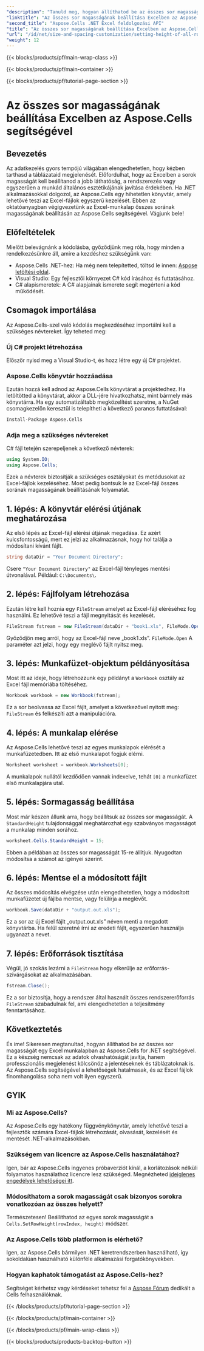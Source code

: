 ```yaml
---
"description": "Tanuld meg, hogyan állíthatod be az összes sor magasságát egy Excel-munkalapon az Aspose.Cells for .NET használatával ezzel az átfogó, lépésről lépésre haladó oktatóanyaggal."
"linktitle": "Az összes sor magasságának beállítása Excelben az Aspose.Cells segítségével"
"second_title": "Aspose.Cells .NET Excel feldolgozási API"
"title": "Az összes sor magasságának beállítása Excelben az Aspose.Cells segítségével"
"url": "/id/net/size-and-spacing-customization/setting-height-of-all-rows/"
"weight": 12
---
```


{{< blocks/products/pf/main-wrap-class >}}

{{< blocks/products/pf/main-container >}}

{{< blocks/products/pf/tutorial-page-section >}}

# Az összes sor magasságának beállítása Excelben az Aspose.Cells segítségével

## Bevezetés
Az adatkezelés gyors tempójú világában elengedhetetlen, hogy kézben tarthasd a táblázataid megjelenését. Előfordulhat, hogy az Excelben a sorok magasságát kell beállítanod a jobb láthatóság, a rendszerezés vagy egyszerűen a munkád általános esztétikájának javítása érdekében. Ha .NET alkalmazásokkal dolgozol, az Aspose.Cells egy hihetetlen könyvtár, amely lehetővé teszi az Excel-fájlok egyszerű kezelését. Ebben az oktatóanyagban végigvezetünk az Excel-munkalap összes sorának magasságának beállításán az Aspose.Cells segítségével. Vágjunk bele!
## Előfeltételek
Mielőtt belevágnánk a kódolásba, győződjünk meg róla, hogy minden a rendelkezésünkre áll, amire a kezdéshez szükségünk van:
- Aspose.Cells .NET-hez: Ha még nem telepítetted, töltsd le innen: [Aspose letöltési oldal](https://releases.aspose.com/cells/net/).
- Visual Studio: Egy fejlesztői környezet C# kód írásához és futtatásához.
- C# alapismeretek: A C# alapjainak ismerete segít megérteni a kód működését.
## Csomagok importálása
Az Aspose.Cells-szel való kódolás megkezdéséhez importálni kell a szükséges névtereket. Így teheted meg:
### Új C# projekt létrehozása
Először nyisd meg a Visual Studio-t, és hozz létre egy új C# projektet.
### Aspose.Cells könyvtár hozzáadása
Ezután hozzá kell adnod az Aspose.Cells könyvtárat a projektedhez. Ha letöltötted a könyvtárat, akkor a DLL-jére hivatkozhatsz, mint bármely más könyvtárra.
Ha egy automatizáltabb megközelítést szeretne, a NuGet csomagkezelőn keresztül is telepítheti a következő parancs futtatásával:
```bash
Install-Package Aspose.Cells
```
### Adja meg a szükséges névtereket
C# fájl tetején szerepeljenek a következő névterek:
```csharp
using System.IO;
using Aspose.Cells;
```
Ezek a névterek biztosítják a szükséges osztályokat és metódusokat az Excel-fájlok kezeléséhez.
Most pedig bontsuk le az Excel-fájl összes sorának magasságának beállításának folyamatát.
## 1. lépés: A könyvtár elérési útjának meghatározása
Az első lépés az Excel-fájl elérési útjának megadása. Ez azért kulcsfontosságú, mert ez jelzi az alkalmazásnak, hogy hol találja a módosítani kívánt fájlt.
```csharp
string dataDir = "Your Document Directory";
```
Csere `"Your Document Directory"` az Excel-fájl tényleges mentési útvonalával. Például: `C:\Documents\`.
## 2. lépés: Fájlfolyam létrehozása
Ezután létre kell hoznia egy `FileStream` amelyet az Excel-fájl eléréséhez fog használni. Ez lehetővé teszi a fájl megnyitását és kezelését.
```csharp
FileStream fstream = new FileStream(dataDir + "book1.xls", FileMode.Open);
```
Győződjön meg arról, hogy az Excel-fájl neve „book1.xls”. `FileMode.Open` A paraméter azt jelzi, hogy egy meglévő fájlt nyitsz meg.
## 3. lépés: Munkafüzet-objektum példányosítása
Most itt az ideje, hogy létrehozzunk egy példányt a `Workbook` osztály az Excel fájl memóriába töltéséhez.
```csharp
Workbook workbook = new Workbook(fstream);
```
Ez a sor beolvassa az Excel fájlt, amelyet a következővel nyitott meg: `FileStream` és felkészíti azt a manipulációra.
## 4. lépés: A munkalap elérése
Az Aspose.Cells lehetővé teszi az egyes munkalapok elérését a munkafüzetedben. Itt az első munkalapot fogjuk elérni.
```csharp
Worksheet worksheet = workbook.Worksheets[0];
```
A munkalapok nullától kezdődően vannak indexelve, tehát `[0]` a munkafüzet első munkalapjára utal.
## 5. lépés: Sormagasság beállítása
Most már készen állunk arra, hogy beállítsuk az összes sor magasságát. A `StandardHeight` tulajdonsággal meghatározhat egy szabványos magasságot a munkalap minden sorához.
```csharp
worksheet.Cells.StandardHeight = 15;
```
Ebben a példában az összes sor magasságát 15-re állítjuk. Nyugodtan módosítsa a számot az igényei szerint.
## 6. lépés: Mentse el a módosított fájlt
Az összes módosítás elvégzése után elengedhetetlen, hogy a módosított munkafüzetet új fájlba mentse, vagy felülírja a meglévőt.
```csharp
workbook.Save(dataDir + "output.out.xls");
```
Ez a sor az új Excel fájlt „output.out.xls” néven menti a megadott könyvtárba. Ha felül szeretné írni az eredeti fájlt, egyszerűen használja ugyanazt a nevet.
## 7. lépés: Erőforrások tisztítása
Végül, jó szokás lezárni a `FileStream` hogy elkerülje az erőforrás-szivárgásokat az alkalmazásában.
```csharp
fstream.Close();
```
Ez a sor biztosítja, hogy a rendszer által használt összes rendszererőforrás `FileStream` szabadulnak fel, ami elengedhetetlen a teljesítmény fenntartásához.
## Következtetés
És íme! Sikeresen megtanultad, hogyan állíthatod be az összes sor magasságát egy Excel munkalapban az Aspose.Cells for .NET segítségével. Ez a készség nemcsak az adatok olvashatóságát javítja, hanem professzionális megjelenést kölcsönöz a jelentéseknek és táblázatoknak is. Az Aspose.Cells segítségével a lehetőségek hatalmasak, és az Excel fájlok finomhangolása soha nem volt ilyen egyszerű.
## GYIK
### Mi az Aspose.Cells?
Az Aspose.Cells egy hatékony függvénykönyvtár, amely lehetővé teszi a fejlesztők számára Excel-fájlok létrehozását, olvasását, kezelését és mentését .NET-alkalmazásokban.
### Szükségem van licencre az Aspose.Cells használatához?
Igen, bár az Aspose.Cells ingyenes próbaverziót kínál, a korlátozások nélküli folyamatos használathoz licencre lesz szükséged. Megnézheted [ideiglenes engedélyek lehetőségei itt](https://purchase.aspose.com/temporary-license/).
### Módosíthatom a sorok magasságát csak bizonyos sorokra vonatkozóan az összes helyett?
Természetesen! Beállíthatod az egyes sorok magasságát a `Cells.SetRowHeight(rowIndex, height)` módszer.
### Az Aspose.Cells több platformon is elérhető?
Igen, az Aspose.Cells bármilyen .NET keretrendszerben használható, így sokoldalúan használható különféle alkalmazási forgatókönyvekben.
### Hogyan kaphatok támogatást az Aspose.Cells-hez?
Segítséget kérhetsz vagy kérdéseket tehetsz fel a [Aspose Fórum](https://forum.aspose.com/c/cells/9) dedikált a Cells felhasználóknak.

{{< /blocks/products/pf/tutorial-page-section >}}

{{< /blocks/products/pf/main-container >}}

{{< /blocks/products/pf/main-wrap-class >}}

{{< blocks/products/products-backtop-button >}}